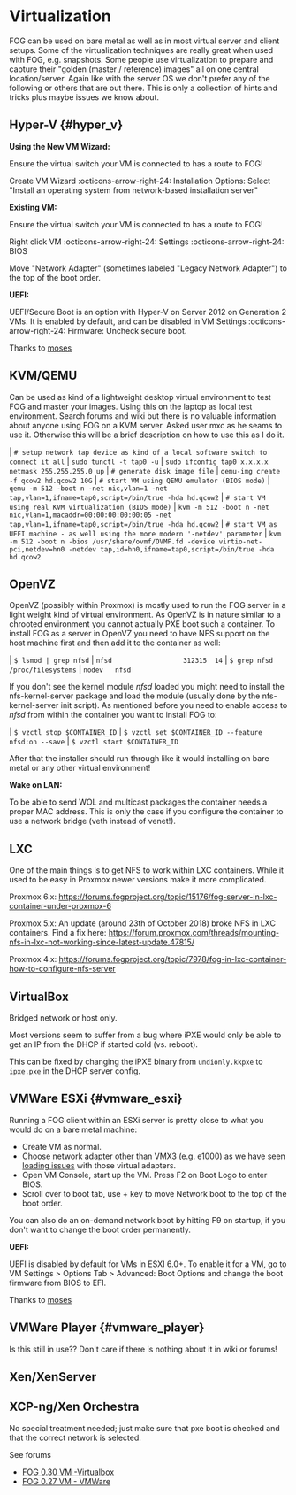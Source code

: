 # Virtualization

FOG can be used on bare metal as well as in most virtual server and
client setups. Some of the virtualization techniques are really great
when used with FOG, e.g. snapshots. Some people use virtualization to
prepare and capture their "golden (master / reference) images" all on
one central location/server. Again like with the server OS we don't
prefer any of the following or others that are out there. This is only a
collection of hints and tricks plus maybe issues we know about.

## Hyper-V {#hyper_v}

**Using the New VM Wizard:**

Ensure the virtual switch your VM is connected to has a route to FOG!

Create VM Wizard :octicons-arrow-right-24: Installation Options: Select "Install an operating
system from network-based installation server"

**Existing VM:**

Ensure the virtual switch your VM is connected to has a route to FOG!

Right click VM :octicons-arrow-right-24: Settings :octicons-arrow-right-24: BIOS

Move "Network Adapter" (sometimes labeled "Legacy Network Adapter")
to the top of the boot order.

**UEFI:**

UEFI/Secure Boot is an option with Hyper-V on Server 2012 on Generation
2 VMs. It is enabled by default, and can be disabled in VM Settings :octicons-arrow-right-24:
Firmware: Uncheck secure boot.

Thanks to [moses](https://forums.fogproject.org/user/moses)

## KVM/QEMU

Can be used as kind of a lightweight desktop virtual environment to test
FOG and master your images. Using this on the laptop as local test
environment. Search forums and wiki but there is no valuable information
about anyone using FOG on a KVM server. Asked user mxc as he seams to
use it. Otherwise this will be a brief description on how to use this as
I do it.

| `# setup network tap device as kind of a local software switch to connect it all`
| `sudo tunctl -t tap0 -u`
| `sudo ifconfig tap0 x.x.x.x netmask 255.255.255.0 up`
| `# generate disk image file`
| `qemu-img create -f qcow2 hd.qcow2 10G`
| `# start VM using QEMU emulator (BIOS mode)`
| `qemu -m 512 -boot n -net nic,vlan=1 -net tap,vlan=1,ifname=tap0,script=/bin/true -hda hd.qcow2`
| `# start VM using real KVM virtualization (BIOS mode)`
| `kvm -m 512 -boot n -net nic,vlan=1,macaddr=00:00:00:00:00:05 -net tap,vlan=1,ifname=tap0,script=/bin/true -hda hd.qcow2`
| `# start VM as UEFI machine - as well using the more modern '-netdev' parameter`
| `kvm -m 512 -boot n -bios /usr/share/ovmf/OVMF.fd -device virtio-net-pci,netdev=hn0 -netdev tap,id=hn0,ifname=tap0,script=/bin/true -hda hd.qcow2`

## OpenVZ

OpenVZ (possibly within Proxmox) is mostly used to run the FOG server in
a light weight kind of virtual environment. As OpenVZ is in nature
similar to a chrooted environment you cannot actually PXE boot such a
container. To install FOG as a server in OpenVZ you need to have NFS
support on the host machine first and then add it to the container as
well:

| `$ lsmod | grep nfsd`
| `nfsd                  312315  14`
| `$ grep nfsd /proc/filesystems`
| `nodev   nfsd`

If you don't see the kernel module *nfsd* loaded you might need to
install the nfs-kernel-server package and load the module (usually done
by the nfs-kernel-server init script). As mentioned before you need to
enable access to *nfsd* from within the container you want to install
FOG to:

| `$ vzctl stop $CONTAINER_ID`
| `$ vzctl set $CONTAINER_ID --feature  nfsd:on --save`
| `$ vzctl start $CONTAINER_ID`

After that the installer should run through like it would installing on
bare metal or any other virtual environment!

**Wake on LAN:**

To be able to send WOL and multicast packages the container needs a
proper MAC address. This is only the case if you configure the container
to use a network bridge (veth instead of venet!).

## LXC

One of the main things is to get NFS to work within LXC containers.
While it used to be easy in Proxmox newer versions make it more
complicated.

Proxmox 6.x:
<https://forums.fogproject.org/topic/15176/fog-server-in-lxc-container-under-proxmox-6>

Proxmox 5.x: An update (around 23th of October 2018) broke NFS in LXC
containers. Find a fix here:
<https://forum.proxmox.com/threads/mounting-nfs-in-lxc-not-working-since-latest-update.47815/>

Proxmox 4.x:
<https://forums.fogproject.org/topic/7978/fog-in-lxc-container-how-to-configure-nfs-server>

## VirtualBox

Bridged network or host only.

Most versions seem to suffer from a bug where iPXE would only be able to
get an IP from the DHCP if started cold (vs. reboot).

This can be fixed by changing the iPXE binary from `undionly.kkpxe` to
`ipxe.pxe` in the DHCP server config.

## VMWare ESXi {#vmware_esxi}

Running a FOG client within an ESXi server is pretty close to what you
would do on a bare metal machine:

-   Create VM as normal.
-   Choose network adapter other than VMX3 (e.g. e1000) as we have seen
    [loading
    issues](https://forums.fogproject.org/topic/7108/fog-bzimage-failing-to-load-after-pxe-boot)
    with those virtual adapters.
-   Open VM Console, start up the VM. Press F2 on Boot Logo to enter
    BIOS.
-   Scroll over to boot tab, use + key to move Network boot to the top
    of the boot order.

You can also do an on-demand network boot by hitting F9 on startup, if
you don't want to change the boot order permanently.

**UEFI:**

UEFI is disabled by default for VMs in ESXI 6.0+. To enable it for a VM,
go to VM Settings \> Options Tab \> Advanced: Boot Options and change
the boot firmware from BIOS to EFI.

Thanks to [moses](https://forums.fogproject.org/user/moses)

## VMWare Player {#vmware_player}

Is this still in use?? Don't care if there is nothing about it in wiki
or forums!

## Xen/XenServer

## XCP-ng/Xen Orchestra

No special treatment needed; just make sure that pxe boot is checked and
that the correct network is selected.

See forums

-   [FOG 0.30 VM
    -Virtualbox](Running_pre-built_virtual_machines_in_Virtualbox)
-   [FOG 0.27 VM - VMWare](Installation_on_VMWare_0.27)
